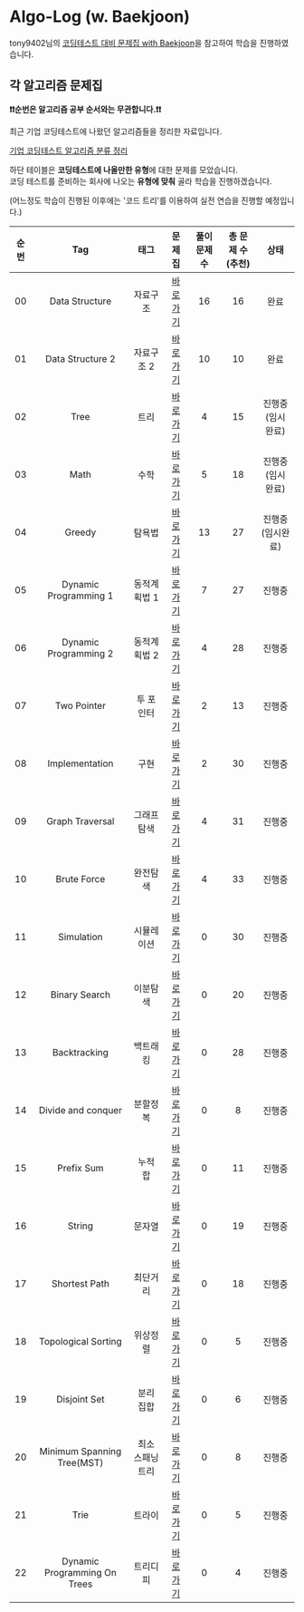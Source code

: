 # Algo-Log (w. Baekjoon)

tony9402님의 [코딩테스트 대비 문제집 with Baekjoon](https://github.com/tony9402/baekjoon)을 참고하여 학습을 진행하였습니다. 

## 각 알고리즘 문제집
**❗️❗️순번은 알고리즘 공부 순서와는 무관합니다.❗️❗️**

최근 기업 코딩테스트에 나왔던 알고리즘들을 정리한 자료입니다. 

[기업 코딩테스트 알고리즘 분류 정리](./CodingTest.md)

하단 테이블은 **코딩테스트에 나올만한 유형**에 대한 문제를 모았습니다.   
코딩 테스트를 준비하는 회사에 나오는 **유형에 맞춰** 골라 학습을 진행하겠습니다.

(어느정도 학습이 진행된 이후에는 '코드 트리'를 이용하여 실전 연습을 진행할 예정입니다.)


| 순번 | Tag                          | 태그                | 문제집    | 풀이 문제 수 | 총 문제 수(추천) |  상태             |
| :--: | :--------------------------: | :-----------------: | :------:  | :---------:  | :------: |:---------------:|
| 00 | Data Structure | 자료구조 | [바로가기](./data_structure) | 16 | 16 | 완료 |
| 01 | Data Structure 2 | 자료구조 2 | [바로가기](./data_structure2) | 10 | 10 | 완료 |
| 02 | Tree | 트리 | [바로가기](./tree) | 4 | 15 | 진행중(임시 완료) |
| 03 | Math | 수학 | [바로가기](./math) | 5 | 18 | 진행중(임시 완료) |
| 04 | Greedy | 탐욕법 | [바로가기](./greedy) | 13 | 27 | 진행중(임시완료) |
| 05 | Dynamic Programming 1 | 동적계획법 1 | [바로가기](./dynamic_programming_1) | 7 | 27 | 진행중 |
| 06 | Dynamic Programming 2 | 동적계획법 2 | [바로가기](./dynamic_programming_2) | 4 | 28 | 진행중 |
| 07 | Two Pointer | 투 포인터 | [바로가기](./two_pointer) | 2 | 13 | 진행중 |
| 08 | Implementation | 구현 | [바로가기](./implementation) | 2 | 30 | 진행중 |
| 09 | Graph Traversal | 그래프 탐색 | [바로가기](./graph_traversal) | 4 | 31 | 진행중 |
| 10 | Brute Force | 완전탐색 | [바로가기](./brute_force) | 4 | 33 | 진행중 |
| 11 | Simulation | 시뮬레이션 | [바로가기](./simulation) | 0 | 30 | 진행중 |
| 12 | Binary Search | 이분탐색 | [바로가기](./binary_search) | 0 | 20 | 진행중 |
| 13 | Backtracking | 백트래킹 | [바로가기](./backtracking) | 0 | 28 | 진행중 |
| 14 | Divide and conquer | 분할정복 | [바로가기](./divide_and_conquer) | 0 | 8 | 진행중 |
| 15 | Prefix Sum | 누적 합 | [바로가기](./prefix_sum) | 0 | 11 | 진행중 |
| 16 | String | 문자열 | [바로가기](./string) | 0 | 19 | 진행중 |
| 17 | Shortest Path | 최단거리 | [바로가기](./shortest_path) | 0 | 18 | 진행중 |
| 18 | Topological Sorting | 위상정렬 | [바로가기](./topological_sorting) | 0 | 5 | 진행중 |
| 19 | Disjoint Set | 분리 집합 | [바로가기](./disjoint_set) | 0 | 6 | 진행중 |
| 20 | Minimum Spanning Tree(MST) | 최소 스패닝 트리 | [바로가기](./minimum_spanning_tree) | 0 | 8 | 진행중 |
| 21 | Trie | 트라이 | [바로가기](./trie) | 0 | 5 | 진행중 |
| 22 | Dynamic Programming On Trees | 트리디피 | [바로가기](./dynamic_programming_on_trees) | 0 | 4 | 진행중 |
